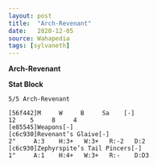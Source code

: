 ```yaml
---
layout: post
title:  "Arch-Revenant"
date:   2020-12-05
source: Wahapedia
tags: [sylvaneth]
---
```


**Arch-Revenant**

**Stat Block**
```
5/5 Arch-Revenant
```

```
[56f442]M     W     B     Sa    [-]
12    5     8     4     
[e85545]Weapons[-]
[c6c930]Revenant’s Glaive[-]
2"     A:3    H:3+   W:3+   R:-2   D:2   
[c6c930]Zephyrspite’s Tail Pincers[-]
1"     A:1    H:4+   W:3+   R:-    D:D3  
```


